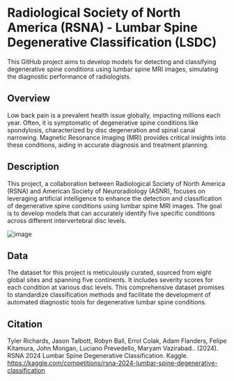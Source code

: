 # Radiological Society of North America (RSNA) - Lumbar Spine Degenerative Classification (LSDC)
This GitHub project aims to develop models for detecting and classifying degenerative spine conditions using lumbar spine MRI images, simulating the diagnostic performance of radiologists.

## Overview
Low back pain is a prevalent health issue globally, impacting millions each year. Often, it is symptomatic of degenerative spine conditions like spondylosis, characterized by disc degeneration and spinal canal narrowing. Magnetic Resonance Imaging (MRI) provides critical insights into these conditions, aiding in accurate diagnosis and treatment planning.

## Description
This project, a collaboration between Radiological Society of North America (RSNA) and American Society of Neuroradiology (ASNR), focuses on leveraging artificial intelligence to enhance the detection and classification of degenerative spine conditions using lumbar spine MRI images. The goal is to develop models that can accurately identify five specific conditions across different intervertebral disc levels.

![image](https://github.com/preciousrosekuss/rsna-lsdc/assets/102430666/166243f6-787c-4591-827b-641b357b2745)

## Data
The dataset for this project is meticulously curated, sourced from eight global sites and spanning five continents. It includes severity scores for each condition at various disc levels. This comprehensive dataset promises to standardize classification methods and facilitate the development of automated diagnostic tools for degenerative lumbar spine conditions.


## Citation
Tyler Richards, Jason Talbott, Robyn Ball, Errol Colak, Adam Flanders, Felipe Kitamura, John Mongan, Luciano Prevedello, Maryam Vazirabad.. (2024). RSNA 2024 Lumbar Spine Degenerative Classification. Kaggle. https://kaggle.com/competitions/rsna-2024-lumbar-spine-degenerative-classification
